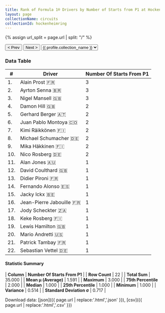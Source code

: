 ```yaml
---
title: Rank of Formula 1® Drivers by Number of Starts from P1 at Hockenheimring
layout: page
collectionName: circuits
collectionId: hockenheimring
---
```


{% assign url_split = page.url | split: "/" %}
<div id="collection-navigation">
<button onclick="selector.options[selector.selectedIndex-1].value && (window.location = selector.options[selector.selectedIndex-1].value);">&lt; Prev</button>
<button onclick="selector.options[selector.selectedIndex+1].value && (window.location = selector.options[selector.selectedIndex+1].value);">Next &gt;</button>
<select id="selector" onchange="this.options[this.selectedIndex].value && (window.location = this.options[this.selectedIndex].value);">
  {% for collectionId in site.data[page.collectionName].refs %}
    {% if collectionId == page.collectionId %}
      {% assign selected = "selected" %}
    {% else %}
      {% assign selected = "" %}
    {% endif %}
    {% assign profile = site.data[page.collectionName][collectionId].profile %}
    <option value="/f1/{{ page.collectionName }}/{{ collectionId }}/{{ url_split[4] }}" {{ selected }}>{{ profile.collection_name }}</option>
  {% endfor %}
</select>
</div>

<canvas id="chart" width="400" height="180"></canvas>
<script>
var data = {
    "datasets": [
        {
            "backgroundColor": [
                "#9C8E8D",
                "#9C8E8D",
                "#9C8E8D",
                "#9C8E8D",
                "#9C8E8D",
                "#9C8E8D",
                "#9C8E8D",
                "#9C8E8D",
                "#9C8E8D",
                "#9C8E8D",
                "#9C8E8D",
                "#9C8E8D",
                "#9C8E8D",
                "#9C8E8D",
                "#9C8E8D",
                "#9C8E8D",
                "#9C8E8D",
                "#9C8E8D",
                "#9C8E8D",
                "#9C8E8D",
                "#9C8E8D",
                "#9C8E8D"
            ],
            "borderColor": [
                "#1D181E",
                "#1D181E",
                "#1D181E",
                "#1D181E",
                "#1D181E",
                "#1D181E",
                "#1D181E",
                "#1D181E",
                "#1D181E",
                "#1D181E",
                "#1D181E",
                "#1D181E",
                "#1D181E",
                "#1D181E",
                "#1D181E",
                "#1D181E",
                "#1D181E",
                "#1D181E",
                "#1D181E",
                "#1D181E",
                "#1D181E",
                "#1D181E"
            ],
            "borderWidth": 1,
            "data": [
                3.0,
                3.0,
                3.0,
                2.0,
                2.0,
                2.0,
                2.0,
                2.0,
                2.0,
                2.0,
                1.0,
                1.0,
                1.0,
                1.0,
                1.0,
                1.0,
                1.0,
                1.0,
                1.0,
                1.0,
                1.0,
                1.0
            ],
            "label": "Number Of Starts From P1"
        }
    ],
    "labels": [
        "Alain Prost",
        "Ayrton Senna",
        "Nigel Mansell",
        "Damon Hill",
        "Gerhard Berger",
        "Juan Pablo Montoya",
        "Kimi Räikkönen",
        "Michael Schumacher",
        "Mika Häkkinen",
        "Nico Rosberg",
        "Alan Jones",
        "David Coulthard",
        "Didier Pironi",
        "Fernando Alonso",
        "Jacky Ickx",
        "Jean-Pierre Jabouille",
        "Jody Scheckter",
        "Keke Rosberg",
        "Lewis Hamilton",
        "Mario Andretti",
        "Patrick Tambay",
        "Sebastian Vettel"
    ]
};
var options = {
  legend: {
    display: false
  },
  scales: {
    xAxes: [{
      ticks: {
        beginAtZero: true,
        maxRotation: 180,
        display: window.innerWidth > 800
      }
    }],
    yAxes: [{
      ticks: {
        beginAtZero: true
      }
    }]
  },
  onResize: function(chart, size) {
    chart.options.scales.xAxes[0].ticks.display = size.width > 800;
  }
};
var chart = new Chart("chart", {
    data: data,
    type: 'bar',
    options: options
});
</script>



### Data Table

| # | Driver | Number Of Starts From P1 |
|--|--|--|
| 1. | Alain Prost 🇫🇷 | 3 |
| 2. | Ayrton Senna 🇧🇷 | 3 |
| 3. | Nigel Mansell 🇬🇧 | 3 |
| 4. | Damon Hill 🇬🇧 | 2 |
| 5. | Gerhard Berger 🇦🇹 | 2 |
| 6. | Juan Pablo Montoya 🇨🇴 | 2 |
| 7. | Kimi Räikkönen 🇫🇮 | 2 |
| 8. | Michael Schumacher 🇩🇪 | 2 |
| 9. | Mika Häkkinen 🇫🇮 | 2 |
| 10. | Nico Rosberg 🇩🇪 | 2 |
| 11. | Alan Jones 🇦🇺 | 1 |
| 12. | David Coulthard 🇬🇧 | 1 |
| 13. | Didier Pironi 🇫🇷 | 1 |
| 14. | Fernando Alonso 🇪🇸 | 1 |
| 15. | Jacky Ickx 🇧🇪 | 1 |
| 16. | Jean-Pierre Jabouille 🇫🇷 | 1 |
| 17. | Jody Scheckter 🇿🇦 | 1 |
| 18. | Keke Rosberg 🇫🇮 | 1 |
| 19. | Lewis Hamilton 🇬🇧 | 1 |
| 20. | Mario Andretti 🇺🇸 | 1 |
| 21. | Patrick Tambay 🇫🇷 | 1 |
| 22. | Sebastian Vettel 🇩🇪 | 1 |

#### Statistic Summary

| **Column** | **Number Of Starts From P1** |
| **Row Count** | 22 |
| **Total Sum** | 35.000 |
| **Mean μ (Average)** | 1.591 |
| **Maximum** | 3.000 |
| **75th Percentile** | 2.000 |
| **Median** | 1.000 |
| **25th Percentile** | 1.000 |
| **Minimum** | 1.000 |
| **Variance** | 0.514 |
| **Standard Deviation σ** | 0.717 |

Download data: [json]({{ page.url | replace:'.html','.json' }}), [csv]({{ page.url | replace:'.html','.csv' }})
